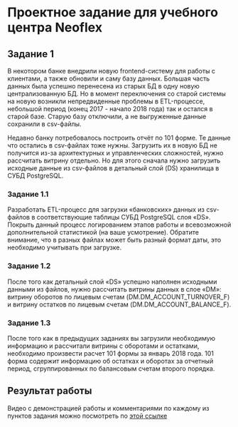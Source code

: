 # Проектное задание для учебного центра Neoflex
## Задание 1
В некотором банке внедрили новую frontend-систему для работы с клиентами, а также обновили и саму базу данных. Большая часть данных была успешно перенесена из старых БД в одну новую централизованную БД. Но в момент переключения со старой системы на новую возникли непредвиденные проблемы в ETL-процессе, небольшой период (конец 2017 - начало 2018 года) так и остался в старой базе. Старую базу отключили, а не выгруженные данные сохранили в csv-файлы. 

Недавно банку потребовалось построить отчёт по 101 форме. Те данные что остались в csv-файлах тоже нужны. Загрузить их в новую БД не получится из-за архитектурных и управленческих сложностей, нужно рассчитать витрину отдельно. Но для этого сначала нужно загрузить исходные данные из csv-файлов в детальный слой (DS) хранилища в СУБД PostgreSQL.

### Задание 1.1
Разработать ETL-процесс для загрузки «банковских» данных из csv-файлов в соответствующие таблицы СУБД PostgreSQL слоя «DS». Покрыть данный процесс логированием этапов работы и всевозможной дополнительной статистикой (на ваше усмотрение). Обратите внимание, что в разных файлах может быть разный формат даты, это необходимо учитывать при загрузке.

### Задание 1.2
После того как детальный слой «DS» успешно наполнен исходными данными из файлов, нужно рассчитать витрины данных в слое «DM»: витрину оборотов по лицевым счетам (DM.DM_ACCOUNT_TURNOVER_F) и витрину остатков по лицевым счетам (DM.DM_ACCOUNT_BALANCE_F).

### Задание 1.3
После того как в предыдущих заданиях вы загрузили необходимую информацию и рассчитали витрины с оборотами и остатками, необходимо произвести расчет 101 формы за январь 2018 года. 101 форма содержит информацию об остатках и оборотах за отчетный период, сгруппированных по балансовым счетам второго порядка.

## Результат работы
Видео с демонстрацией работы и комментариями по каждому из пунктов задания можно посмотреть по <a href="https://drive.google.com/drive/folders/1Ca9IWXR3dJkluCv96hHp9469wI8MWOVD?usp=sharing">этой ссылке</a>

